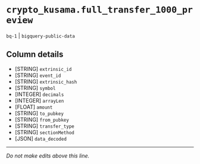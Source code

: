 # `crypto_kusama.full_transfer_1000_preview`
`bq-1` | `bigquery-public-data`

## Column details
* [STRING]    `extrinsic_id`
* [STRING]    `event_id`
* [STRING]    `extrinsic_hash`
* [STRING]    `symbol`
* [INTEGER]   `decimals`
* [INTEGER]   `arrayLen`
* [FLOAT]     `amount`
* [STRING]    `to_pubkey`
* [STRING]    `from_pubkey`
* [STRING]    `transfer_type`
* [STRING]    `sectionMethod`
* [JSON]      `data_decoded`

-------------------------------------------------------------------------------
*Do not make edits above this line.*
